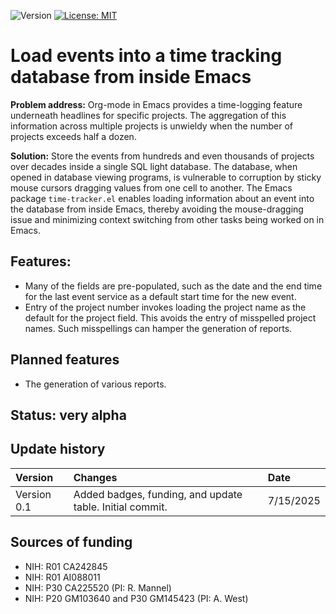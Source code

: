 ![Version](https://img.shields.io/static/v1?label=time-tracker-el&message=0.0&color=brightcolor)
[![License: MIT](https://img.shields.io/badge/License-MIT-blue.svg)](https://opensource.org/licenses/MIT)


# Load events into a time tracking database from inside Emacs

**Problem address:** Org-mode in Emacs provides a time-logging feature underneath headlines for specific projects. 
The aggregation of this information across multiple projects is unwieldy when the number of projects exceeds half a dozen.

**Solution:** Store the events from hundreds and even thousands of projects over decades inside a single SQL light database.
The database, when opened in database viewing programs, is vulnerable to corruption by sticky mouse cursors dragging values from one cell to another.
The Emacs package `time-tracker.el` enables loading information about an event into the database from inside Emacs, thereby avoiding the mouse-dragging issue and minimizing context switching from other tasks being worked on in Emacs.

## Features: 

- Many of the fields are pre-populated, such as the date and the end time for the last event service as a default start time for the new event.
- Entry of the project number invokes loading the project name as the default for the project field. This avoids the entry of misspelled project names. Such misspellings can hamper the generation of reports.

## Planned features

- The generation of various reports.

## Status: very alpha

## Update history

|Version      | Changes                                                                                                                                                                         | Date                 |
|:-----------|:------------------------------------------------------------------------------------------------------------------------------------------|:--------------------|
| Version 0.1 |   Added badges, funding, and update table.  Initial commit.                                                                                                                | 7/15/2025  |

## Sources of funding

- NIH: R01 CA242845
- NIH: R01 AI088011
- NIH: P30 CA225520 (PI: R. Mannel)
- NIH: P20 GM103640 and P30 GM145423 (PI: A. West)
